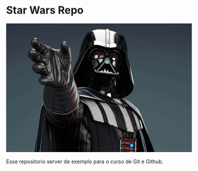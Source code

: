 # Star Wars Repo

![Venha par ao lado Git do código](darth-vader-star-wars.jpg)

Esse repositorio server de exemplo para o curso de Git e Github.


